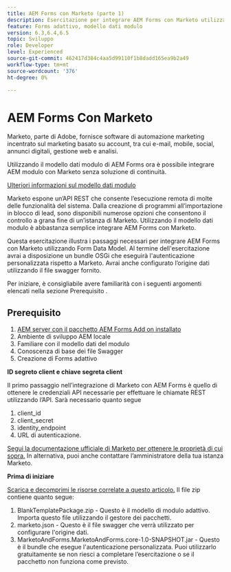 ```yaml
---
title: AEM Forms con Marketo (parte 1)
description: Esercitazione per integrare AEM Forms con Marketo utilizzando AEM Forms Form Data Model.
feature: Forms adattivo, modello dati modulo
version: 6.3,6.4,6.5
topic: Sviluppo
role: Developer
level: Experienced
source-git-commit: 462417d384c4aa5d99110f1b8dadd165ea9b2a49
workflow-type: tm+mt
source-wordcount: '376'
ht-degree: 0%

---
```



# AEM Forms Con Marketo

Marketo, parte di Adobe, fornisce software di automazione marketing incentrato sul marketing basato su account, tra cui e-mail, mobile, social, annunci digitali, gestione web e analisi.

Utilizzando il modello dati modulo di AEM Forms ora è possibile integrare AEM modulo con Marketo senza soluzione di continuità.

[Ulteriori informazioni sul modello dati modulo](https://helpx.adobe.com/experience-manager/6-5/forms/using/data-integration.html)

Marketo espone un’API REST che consente l’esecuzione remota di molte delle funzionalità del sistema. Dalla creazione di programmi all’importazione in blocco di lead, sono disponibili numerose opzioni che consentono il controllo a grana fine di un’istanza di Marketo. Utilizzando il modello dati modulo è abbastanza semplice integrare AEM Forms con Marketo.

Questa esercitazione illustra i passaggi necessari per integrare AEM Forms con Marketo utilizzando Form Data Model. Al termine dell&#39;esercitazione avrai a disposizione un bundle OSGi che eseguirà l&#39;autenticazione personalizzata rispetto a Marketo. Avrai anche configurato l’origine dati utilizzando il file swagger fornito.

Per iniziare, è consigliabile avere familiarità con i seguenti argomenti elencati nella sezione Prerequisito .

## Prerequisito

1. [AEM server con il pacchetto AEM Forms Add on installato](/help/forms/adaptive-forms/installing-aem-form-on-windows-tutorial-use.md)
1. Ambiente di sviluppo AEM locale
1. Familiare con il modello dati del modulo
1. Conoscenza di base dei file Swagger
1. Creazione di Forms adattivo

**ID segreto client e chiave segreta client**

Il primo passaggio nell’integrazione di Marketo con AEM Forms è quello di ottenere le credenziali API necessarie per effettuare le chiamate REST utilizzando l’API. Sarà necessario quanto segue

1. client_id
1. client_secret
1. identity_endpoint
1. URL di autenticazione.

[Segui la documentazione ufficiale di Marketo per ottenere le proprietà di cui sopra.](https://developers.marketo.com/rest-api/) In alternativa, puoi anche contattare l’amministratore della tua istanza Marketo.

**Prima di iniziare**

[Scarica e decomprimi le risorse correlate a questo articolo.](assets/aemformsandmarketo.zip) Il file zip contiene quanto segue:

1. BlankTemplatePackage.zip - Questo è il modello di modulo adattivo. Importa questo file utilizzando il gestore dei pacchetti.
1. marketo.json - Questo è il file swagger che verrà utilizzato per configurare l&#39;origine dati.
1. MarketoAndForms.MarketoAndForms.core-1.0-SNAPSHOT.jar - Questo è il bundle che esegue l&#39;autenticazione personalizzata. Puoi utilizzarlo gratuitamente se non riesci a completare l’esercitazione o se il pacchetto non funziona come previsto.
